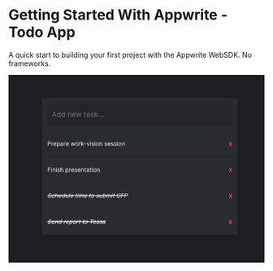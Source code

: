 # Getting Started With Appwrite - Todo App

A quick start to building your first project with the Appwrite WebSDK. No frameworks.

<img src="assets/dark-theme.png">